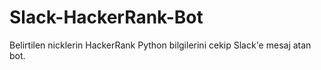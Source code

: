 # Slack-HackerRank-Bot
Belirtilen nicklerin HackerRank Python bilgilerini cekip Slack'e mesaj atan bot.
